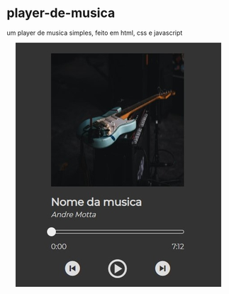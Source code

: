 # player-de-musica
um player de musica simples, feito em html, css e javascript 
<div align='center'>
  <img src= "https://github.com/AndreMotta25/player-de-musica/blob/master/capa.jpg">
</div>  
